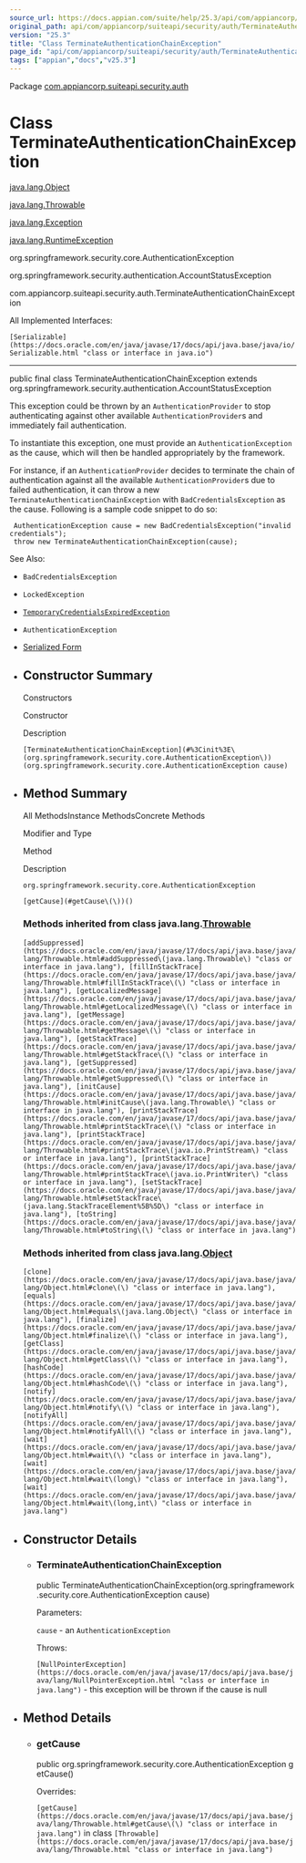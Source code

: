 ```yaml
---
source_url: https://docs.appian.com/suite/help/25.3/api/com/appiancorp/suiteapi/security/auth/TerminateAuthenticationChainException.html
original_path: api/com/appiancorp/suiteapi/security/auth/TerminateAuthenticationChainException.html
version: "25.3"
title: "Class TerminateAuthenticationChainException"
page_id: "api/com/appiancorp/suiteapi/security/auth/TerminateAuthenticationChainException"
tags: ["appian","docs","v25.3"]
---
```



Package [com.appiancorp.suiteapi.security.auth](package-summary.html)

# Class TerminateAuthenticationChainException

[java.lang.Object](https://docs.oracle.com/en/java/javase/17/docs/api/java.base/java/lang/Object.html "class or interface in java.lang")

[java.lang.Throwable](https://docs.oracle.com/en/java/javase/17/docs/api/java.base/java/lang/Throwable.html "class or interface in java.lang")

[java.lang.Exception](https://docs.oracle.com/en/java/javase/17/docs/api/java.base/java/lang/Exception.html "class or interface in java.lang")

[java.lang.RuntimeException](https://docs.oracle.com/en/java/javase/17/docs/api/java.base/java/lang/RuntimeException.html "class or interface in java.lang")

org.springframework.security.core.AuthenticationException

org.springframework.security.authentication.AccountStatusException

com.appiancorp.suiteapi.security.auth.TerminateAuthenticationChainException

All Implemented Interfaces:

`[Serializable](https://docs.oracle.com/en/java/javase/17/docs/api/java.base/java/io/Serializable.html "class or interface in java.io")`

* * *

public final class TerminateAuthenticationChainException extends org.springframework.security.authentication.AccountStatusException

This exception could be thrown by an `AuthenticationProvider` to stop authenticating against other available `AuthenticationProvider`s and immediately fail authentication.

To instantiate this exception, one must provide an `AuthenticationException` as the cause, which will then be handled appropriately by the framework.

For instance, if an `AuthenticationProvider` decides to terminate the chain of authentication against all the available `AuthenticationProvider`s due to failed authentication, it can throw a new `TerminateAuthenticationChainException` with `BadCredentialsException` as the cause. Following is a sample code snippet to do so:

     AuthenticationException cause = new BadCredentialsException("invalid credentials");
     throw new TerminateAuthenticationChainException(cause);

See Also:

-   `BadCredentialsException`
-   `LockedException`
-   [`TemporaryCredentialsExpiredException`](../../common/spring/security/TemporaryCredentialsExpiredException.html "class in com.appiancorp.suiteapi.common.spring.security")
-   `AuthenticationException`
-   [Serialized Form](../../../../../serialized-form.html#com.appiancorp.suiteapi.security.auth.TerminateAuthenticationChainException)

-   ## Constructor Summary

    Constructors

    Constructor

    Description

    `[TerminateAuthenticationChainException](#%3Cinit%3E\(org.springframework.security.core.AuthenticationException\))(org.springframework.security.core.AuthenticationException cause)`

-   ## Method Summary

    All MethodsInstance MethodsConcrete Methods

    Modifier and Type

    Method

    Description

    `org.springframework.security.core.AuthenticationException`

    `[getCause](#getCause\(\))()`

    ### Methods inherited from class java.lang.[Throwable](https://docs.oracle.com/en/java/javase/17/docs/api/java.base/java/lang/Throwable.html "class or interface in java.lang")

    `[addSuppressed](https://docs.oracle.com/en/java/javase/17/docs/api/java.base/java/lang/Throwable.html#addSuppressed\(java.lang.Throwable\) "class or interface in java.lang"), [fillInStackTrace](https://docs.oracle.com/en/java/javase/17/docs/api/java.base/java/lang/Throwable.html#fillInStackTrace\(\) "class or interface in java.lang"), [getLocalizedMessage](https://docs.oracle.com/en/java/javase/17/docs/api/java.base/java/lang/Throwable.html#getLocalizedMessage\(\) "class or interface in java.lang"), [getMessage](https://docs.oracle.com/en/java/javase/17/docs/api/java.base/java/lang/Throwable.html#getMessage\(\) "class or interface in java.lang"), [getStackTrace](https://docs.oracle.com/en/java/javase/17/docs/api/java.base/java/lang/Throwable.html#getStackTrace\(\) "class or interface in java.lang"), [getSuppressed](https://docs.oracle.com/en/java/javase/17/docs/api/java.base/java/lang/Throwable.html#getSuppressed\(\) "class or interface in java.lang"), [initCause](https://docs.oracle.com/en/java/javase/17/docs/api/java.base/java/lang/Throwable.html#initCause\(java.lang.Throwable\) "class or interface in java.lang"), [printStackTrace](https://docs.oracle.com/en/java/javase/17/docs/api/java.base/java/lang/Throwable.html#printStackTrace\(\) "class or interface in java.lang"), [printStackTrace](https://docs.oracle.com/en/java/javase/17/docs/api/java.base/java/lang/Throwable.html#printStackTrace\(java.io.PrintStream\) "class or interface in java.lang"), [printStackTrace](https://docs.oracle.com/en/java/javase/17/docs/api/java.base/java/lang/Throwable.html#printStackTrace\(java.io.PrintWriter\) "class or interface in java.lang"), [setStackTrace](https://docs.oracle.com/en/java/javase/17/docs/api/java.base/java/lang/Throwable.html#setStackTrace\(java.lang.StackTraceElement%5B%5D\) "class or interface in java.lang"), [toString](https://docs.oracle.com/en/java/javase/17/docs/api/java.base/java/lang/Throwable.html#toString\(\) "class or interface in java.lang")`

    ### Methods inherited from class java.lang.[Object](https://docs.oracle.com/en/java/javase/17/docs/api/java.base/java/lang/Object.html "class or interface in java.lang")

    `[clone](https://docs.oracle.com/en/java/javase/17/docs/api/java.base/java/lang/Object.html#clone\(\) "class or interface in java.lang"), [equals](https://docs.oracle.com/en/java/javase/17/docs/api/java.base/java/lang/Object.html#equals\(java.lang.Object\) "class or interface in java.lang"), [finalize](https://docs.oracle.com/en/java/javase/17/docs/api/java.base/java/lang/Object.html#finalize\(\) "class or interface in java.lang"), [getClass](https://docs.oracle.com/en/java/javase/17/docs/api/java.base/java/lang/Object.html#getClass\(\) "class or interface in java.lang"), [hashCode](https://docs.oracle.com/en/java/javase/17/docs/api/java.base/java/lang/Object.html#hashCode\(\) "class or interface in java.lang"), [notify](https://docs.oracle.com/en/java/javase/17/docs/api/java.base/java/lang/Object.html#notify\(\) "class or interface in java.lang"), [notifyAll](https://docs.oracle.com/en/java/javase/17/docs/api/java.base/java/lang/Object.html#notifyAll\(\) "class or interface in java.lang"), [wait](https://docs.oracle.com/en/java/javase/17/docs/api/java.base/java/lang/Object.html#wait\(\) "class or interface in java.lang"), [wait](https://docs.oracle.com/en/java/javase/17/docs/api/java.base/java/lang/Object.html#wait\(long\) "class or interface in java.lang"), [wait](https://docs.oracle.com/en/java/javase/17/docs/api/java.base/java/lang/Object.html#wait\(long,int\) "class or interface in java.lang")`

-   ## Constructor Details

    -   ### TerminateAuthenticationChainException

        public TerminateAuthenticationChainException(org.springframework.security.core.AuthenticationException cause)

        Parameters:

        `cause` - an `AuthenticationException`

        Throws:

        `[NullPointerException](https://docs.oracle.com/en/java/javase/17/docs/api/java.base/java/lang/NullPointerException.html "class or interface in java.lang")` - this exception will be thrown if the cause is null

-   ## Method Details

    -   ### getCause

        public org.springframework.security.core.AuthenticationException getCause()

        Overrides:

        `[getCause](https://docs.oracle.com/en/java/javase/17/docs/api/java.base/java/lang/Throwable.html#getCause\(\) "class or interface in java.lang")` in class `[Throwable](https://docs.oracle.com/en/java/javase/17/docs/api/java.base/java/lang/Throwable.html "class or interface in java.lang")`
